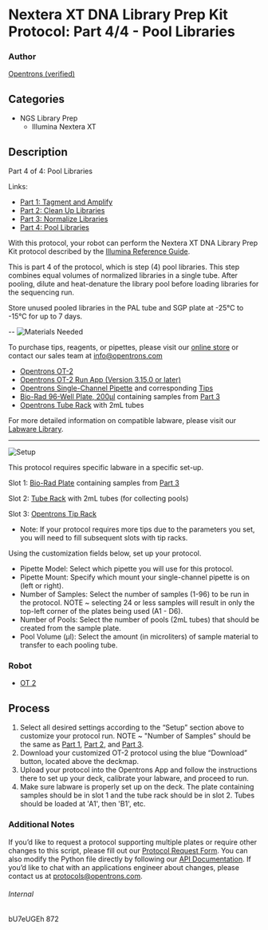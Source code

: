 # Nextera XT DNA Library Prep Kit Protocol: Part 4/4 - Pool Libraries

### Author
[Opentrons (verified)](https://opentrons.com/)

## Categories
* NGS Library Prep
     * Illumina Nextera XT

## Description
Part 4 of 4: Pool Libraries

Links:
* [Part 1: Tagment and Amplify](http://protocols.opentrons.com/protocol/illumina-nextera-XT-library-prep-part1)
* [Part 2: Clean Up Libraries](http://protocols.opentrons.com/protocol/illumina-nextera-XT-library-prep-part2)
* [Part 3: Normalize Libraries](http://protocols.opentrons.com/protocol/illumina-nextera-XT-library-prep-part3)
* [Part 4: Pool Libraries](http://protocols.opentrons.com/protocol/illumina-nextera-XT-library-prep-part4)

With this protocol, your robot can perform the Nextera XT DNA Library Prep Kit protocol described by the [Illumina Reference Guide](https://support.illumina.com/content/dam/illumina-support/documents/documentation/chemistry_documentation/samplepreps_nextera/nextera-xt/nextera-xt-library-prep-reference-guide-15031942-03.pdf).

This is part 4 of the protocol, which is step (4) pool libraries. This step combines equal volumes of normalized libraries in a single tube. After pooling, dilute and heat-denature the library pool before loading libraries for the sequencing run.

Store unused pooled libraries in the PAL tube and SGP plate at -25°C to -15°C for up to 7 days.

--
![Materials Needed](https://s3.amazonaws.com/opentrons-protocol-library-website/custom-README-images/001-General+Headings/materials.png)

To purchase tips, reagents, or pipettes, please visit our [online store](https://shop.opentrons.com/) or contact our sales team at [info@opentrons.com](mailto:info@opentrons.com)

* [Opentrons OT-2](https://shop.opentrons.com/collections/ot-2-robot/products/ot-2)
* [Opentrons OT-2 Run App (Version 3.15.0 or later)](https://opentrons.com/ot-app/)
* [Opentrons Single-Channel Pipette](https://shop.opentrons.com/collections/ot-2-pipettes) and corresponding [Tips](https://shop.opentrons.com/collections/opentrons-tips)
* [Bio-Rad 96-Well Plate, 200μl](https://labware.opentrons.com/biorad_96_wellplate_200ul_pcr) containing samples from [Part 3](http://protocols.opentrons.com/protocol/illumina-nextera-XT-library-prep-part3)
* [Opentrons Tube Rack](https://shop.opentrons.com/collections/racks-and-adapters/products/tube-rack-set-1) with 2mL tubes

For more detailed information on compatible labware, please visit our [Labware Library](https://labware.opentrons.com/).


---
![Setup](https://s3.amazonaws.com/opentrons-protocol-library-website/custom-README-images/001-General+Headings/Setup.png)

This protocol requires specific labware in a specific set-up.

Slot 1: [Bio-Rad Plate](https://labware.opentrons.com/biorad_96_wellplate_200ul_pcr) containing samples from [Part 3](http://protocols.opentrons.com/protocol/illumina-nextera-XT-library-prep-part3)

Slot 2: [Tube Rack](https://shop.opentrons.com/collections/racks-and-adapters/products/tube-rack-set-1) with 2mL tubes (for collecting pools)

Slot 3: [Opentrons Tip Rack](https://shop.opentrons.com/collections/opentrons-tips)
* Note: If your protocol requires more tips due to the parameters you set, you will need to fill subsequent slots with tip racks.


Using the customization fields below, set up your protocol.
* Pipette Model: Select which pipette you will use for this protocol.
* Pipette Mount: Specify which mount your single-channel pipette is on (left or right).
* Number of Samples: Select the number of samples (1-96) to be run in the protocol. NOTE ~ selecting 24 or less samples will result in only the top-left corner of the plates being used (A1 - D6).
* Number of Pools: Select the number of pools (2mL tubes) that should be created from the sample plate.
* Pool Volume (μl): Select the amount (in microliters) of sample material to transfer to each pooling tube.



### Robot
* [OT 2](https://opentrons.com/ot-2)


## Process
1. Select all desired settings according to the “Setup” section above to customize your protocol run.
NOTE ~ "Number of Samples" should be the same as [Part 1](http://protocols.opentrons.com/protocol/illumina-nextera-XT-library-prep-part1), [Part 2](http://protocols.opentrons.com/protocol/illumina-nextera-XT-library-prep-part2), and [Part 3](http://protocols.opentrons.com/protocol/illumina-nextera-XT-library-prep-part3).
2. Download your customized OT-2 protocol using the blue “Download” button, located above the deckmap.
3. Upload your protocol into the Opentrons App and follow the instructions there to set up your deck, calibrate your labware, and proceed to run.
4. Make sure labware is properly set up on the deck. The plate containing samples should be in slot 1 and the tube rack should be in slot 2. Tubes should be loaded at 'A1', then 'B1', etc.

### Additional Notes
If you’d like to request a protocol supporting multiple plates or require other changes to this script, please fill out our [Protocol Request Form](https://opentrons-protocol-dev.paperform.co/). You can also modify the Python file directly by following our [API Documentation](https://docs.opentrons.com/v2/apiv2index.html). If you’d like to chat with an applications engineer about changes, please contact us at [protocols@opentrons.com](mailto:protocols@opentrons.com).

###### Internal
bU7eUGEh
872
